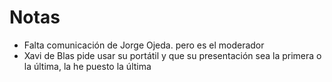 # Notas

* Falta comunicación de Jorge Ojeda. pero es el moderador
* Xavi de Blas pide usar su portátil y que su presentación sea la primera o la última, la he puesto la última
